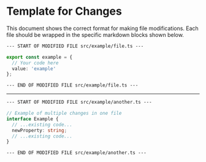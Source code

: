 # Template for Changes

This document shows the correct format for making file modifications. Each file should be wrapped in the specific markdown blocks shown below.

```markdown
--- START OF MODIFIED FILE src/example/file.ts ---
```

```typescript
export const example = {
  // Your code here
  value: 'example'
};
```

```markdown
--- END OF MODIFIED FILE src/example/file.ts ---
```

---

```markdown
--- START OF MODIFIED FILE src/example/another.ts ---
```

```typescript
// Example of multiple changes in one file
interface Example {
  // ...existing code...
  newProperty: string;
  // ...existing code...
}
```

```markdown
--- END OF MODIFIED FILE src/example/another.ts ---
```